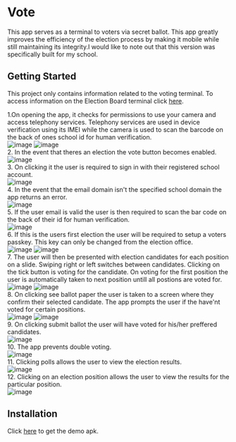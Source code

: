 # Vote
This app serves as a terminal to voters via secret ballot. This app greatly improves the efficiency of the election process by making it mobile while still maintaining its integrity.I would like to note out that this version was specifically built for my school.

## Getting Started
This project only contains information related to the voting terminal. To access information on the Election Board terminal click [here](https://github.com/nenecorporates/Election-Board).  


1.On opening the app, it checks for permissions to use your camera and access telephony services. Telephony services are used in device verification using its IMEI while the camera is used to scan the barcode on the back of ones school id for human verification.  
![image](https://drive.google.com/uc?export=view&id=1gkoh_H5-GJQmn6lzsHGXDmiJnqLN8yNd)
![image](https://drive.google.com/uc?export=view&id=1QiNOGuObAilNM3-l2MxpGRC6_ilhNZtl)  
2. In the event that theres an election the vote button becomes enabled.  
![image](https://drive.google.com/uc?export=view&id=1URgZG1vkKoGaETbQfUxbFhIOh81zqCOy)  
3. On clicking it the user is required to sign in with their registered school account.  
![image](https://drive.google.com/uc?export=view&id=1aZhXylX-gQeKW4Ft0jewPPPyLbsqvx3o)  
4. In the event that the email domain isn't the specified school domain the app returns an error.  
![image](https://drive.google.com/uc?export=view&id=1HijeYh18IvcEf8I6ick_9LplyOwomomh)  
5. If the user email is valid the user is then required to scan the bar code on the back of their id for human verification.  
![image](https://drive.google.com/uc?export=view&id=1Uj0TfPZW_bEOrsKAnJ8eYtMpfZ8iLvvh)  
6. If this is the users first election the user will be required to setup a voters passkey. This key can only be changed from the election office.  
![image](https://drive.google.com/uc?export=view&id=17JWWu8_GR_nLQC6GhkaUdJ5JAiIQTpzb)
![image](https://drive.google.com/uc?export=view&id=1hU0Z9PXn41wlT9CbfmjrXZwem02FhlzU)  
7. The user will then be presented with election candidates for each position on a slide. Swiping right or left switches between candidates. Clicking on the tick button is voting for the candidate. On voting for the first position the user is automatically taken to next position untill all postions are voted for.  
![image](https://drive.google.com/uc?export=view&id=14GUji_tJ5eqc952VBVzmAl9i3nE2OY09)
![image](https://drive.google.com/uc?export=view&id=1VIIqJsFw6R8pB7FBDAhMig6hRbCqh6y9)  
8. On clicking see ballot paper the user is taken to a screen where they confirm their selected candidate. The app prompts the user if the have'nt voted for certain positions.  
![image](https://drive.google.com/uc?export=view&id=1tfuj8v-IVyu6G2RqNISJPZr5we9hoXrC)
![image](https://drive.google.com/uc?export=view&id=1_HXETTxwDHIz2D9ruhyRvyhT5oW47gxC)  
9. On clicking submit ballot the user will have voted for his/her preffered candidates.  
![image](https://drive.google.com/uc?export=view&id=1gc_KXmxqIZ3qQ2Gf2zX8HM6aZpnGw3ai)  
10. The app prevents double voting.  
![image](https://drive.google.com/uc?export=view&id=1_prh5ymnyyUNTTFIDiePR1yvwTuq9sfG)  
11. Clicking polls allows the user to view the election results.  
![image](https://drive.google.com/uc?export=view&id=1DOun3y8Woy6Z8BfrPbZOi51eYoYbiGUL)  
12. Clicking on an election position allows the user to view the results for the particular position.  
![image](https://drive.google.com/uc?export=view&id=1f-dAuJTBWji1oq_ZYPe4VjBpomqh83br/)  

## Installation 
Click [here](https://drive.google.com/uc?export=view&id=1jhGLhUspfRDfzyotHPyVEuW71HcDC0qs) to get the demo apk.
